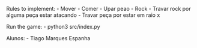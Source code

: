 Rules to implement:
    - Mover
    - Comer
    - Upar peao
    - Rock
    - Travar rock por alguma peça estar atacando
    - Travar peça por estar em raio x 

Run the game:
    - python3 src/index.py

Alunos:
    - Tiago Marques Espanha